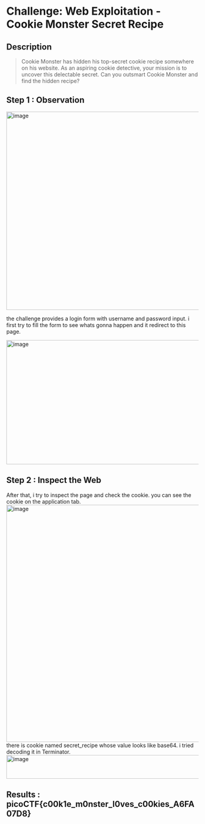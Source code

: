 # Challenge: Web Exploitation - Cookie Monster Secret Recipe 

## Description 
> Cookie Monster has hidden his top-secret cookie recipe somewhere on his website. As an aspiring cookie detective, your mission is to uncover this delectable secret. Can you outsmart Cookie Monster and find the hidden recipe?

## Step 1 : Observation
<img width="1064" height="519" alt="image" src="https://github.com/user-attachments/assets/c5b0b6ee-4b43-4cb1-af43-08c220acc776" />

the challenge provides a login form with username and password input. i first try to fill the form to see whats gonna happen and it redirect to this page. 

<img width="890" height="325" alt="image" src="https://github.com/user-attachments/assets/a7bba795-6d3e-4efa-9998-6be3d67cd4a9" />


## Step 2 : Inspect the Web
After that, i try to inspect the page and check the cookie. you can see the cookie on the application tab. 
<img width="755" height="621" alt="image" src="https://github.com/user-attachments/assets/134bd2c5-90a9-4f24-84ce-344fb6a70f42" />
there is cookie named secret_recipe whose value looks like base64. i tried decoding it in Terminator.  
<img width="725" height="62" alt="image" src="https://github.com/user-attachments/assets/bda61d58-5702-4117-88e5-8f066bcfbec0" />

## Results : picoCTF{c00k1e_m0nster_l0ves_c00kies_A6FA07D8}




